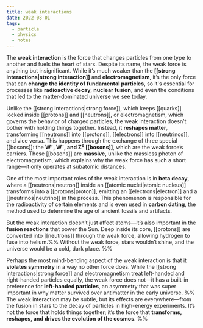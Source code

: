 ```yaml
---
title: weak interactions
date: 2022-08-01
tags:
  - particle
  - physics
  - notes
---
```

The **weak interaction** is the force that changes particles from one type to another and fuels the heart of stars. Despite its name, the weak force is anything but insignificant. While it’s much weaker than the **[[strong interactions|strong interaction]]** and **electromagnetism**, it’s the only force that can **change the identity of fundamental particles**, so it's essential for processes like **radioactive decay**, **nuclear fusion**, and even the conditions that led to the matter-dominated universe we see today.

Unlike the [[strong interactions|strong force]], which keeps [[quarks]] locked inside [[protons]] and [[neutrons]], or electromagnetism, which governs the behavior of charged particles, the weak interaction doesn’t bother with holding things together. Instead, it **reshapes matter**, transforming [[neutrons]] into [[protons]], [[electrons]] into [[neutrinos]], and vice versa. This happens through the exchange of three special [[bosons]]: the **W⁺, W⁻, and Z⁰ [[bosons]]**, which are the weak force’s carriers. These [[bosons]] are **massive**, unlike the massless photon of electromagnetism, which explains why the weak force has such a short range—it only operates at subatomic distances.

One of the most important roles of the weak interaction is in **beta decay**, where a [[neutrons|neutron]] inside an [[atomic nuclei|atomic nucleus]] transforms into a [[protons|proton]], emitting an [[electrons|electron]] and a [[neutrinos|neutrino]] in the process. This phenomenon is responsible for the radioactivity of certain elements and is even used in **carbon dating**, the method used to determine the age of ancient fossils and artifacts.

But the weak interaction doesn’t just affect atoms—it’s also important in the **fusion reactions** that power the Sun. Deep inside its core, [[protons]] are converted into [[neutrons]] through the weak force, allowing hydrogen to fuse into helium.%%  Without the weak force, stars wouldn’t shine, and the universe would be a cold, dark place. %%

Perhaps the most mind-bending aspect of the weak interaction is that it **violates symmetry** in a way no other force does. While the [[strong interactions|strong force]] and electromagnetism treat left-handed and right-handed particles equally, the weak force does not—it has a built-in preference for **left-handed particles**, an asymmetry that was super important in why matter survived over antimatter in the early universe.
%% 
The weak interaction may be subtle, but its effects are everywhere—from the fusion in stars to the decay of particles in high-energy experiments. It’s not the force that holds things together; it’s the force that **transforms, reshapes, and drives the evolution of the cosmos**. %%